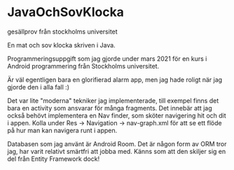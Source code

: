 # JavaOchSovKlocka
gesällprov från stockholms universitet

En mat och sov klocka skriven i Java. 

Programmeringsuppgift som jag gjorde under mars 2021 för en kurs i Android programmering från Stockholms universitet.

Är väl egentligen bara en glorifierad alarm app, men jag hade roligt när jag gjorde den i alla fall :)

Det var lite "moderna" tekniker jag implementerade, till exempel finns det bara en activity som ansvarar för många fragments. Det innebär att jag också behövt implementera en Nav finder, som sköter navigering hit och dit i appen. Kolla under Res -> Navigation -> nav-graph.xml för att se ett flöde på hur man kan navigera runt i appen. 

Databasen som jag använt är Android Room. Det är någon form av ORM tror jag, har varit relativt smärtfri att jobba med. Känns som att den skiljer sig en del från Entity Framework dock!

